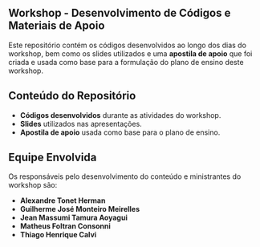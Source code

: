 ## Workshop - Desenvolvimento de Códigos e Materiais de Apoio

Este repositório contém os códigos desenvolvidos ao longo dos dias do workshop, bem como os slides utilizados e uma **apostila de apoio** que foi criada e usada como base para a formulação do plano de ensino deste workshop.

## Conteúdo do Repositório

- **Códigos desenvolvidos** durante as atividades do workshop.
- **Slides** utilizados nas apresentações.
- **Apostila de apoio** usada como base para o plano de ensino.

## Equipe Envolvida

Os responsáveis pelo desenvolvimento do conteúdo e ministrantes do workshop são:

- **Alexandre Tonet Herman**
- **Guilherme José Monteiro Meirelles**
- **Jean Massumi Tamura Aoyagui**
- **Matheus Foltran Consonni**
- **Thiago Henrique Calvi**
